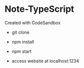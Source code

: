 # Note-TypeScript
Created with CodeSandbox

- git clone

- npm install

- npm start 

- access website at localhost:1234
